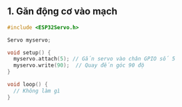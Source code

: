 ## 1. Găn động cơ vào mạch
```c
#include <ESP32Servo.h>

Servo myservo;

void setup() {
  myservo.attach(5); // Gắn servo vào chân GPIO số 5
  myservo.write(90);  // Quay đến góc 90 độ
}

void loop() {
  // Không làm gì
}

```
